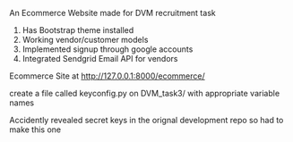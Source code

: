 An Ecommerce Website made for DVM recruitment task

1) Has Bootstrap theme installed
2) Working vendor/customer models
3) Implemented signup through google accounts
4) Integrated Sendgrid Email API for vendors

Ecommerce Site at http://127.0.0.1:8000/ecommerce/

create a file called keyconfig.py on DVM_task3/ with appropriate variable names

Accidently revealed secret keys in the orignal development repo so had to make this one
